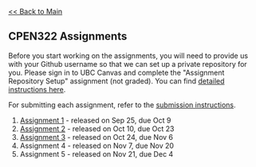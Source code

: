 [<< Back to Main](../README.md)

## CPEN322 Assignments

Before you start working on the assignments, you will need to provide us with your Github username so that we can set up a private repository for you. Please sign in to UBC Canvas and complete the "Assignment Repository Setup" assignment (not graded). You can find [detailed instructions here](setup.md).

For submitting each assignment, refer to the [submission instructions](canvas-submission.md).

1. [Assignment 1](assignment-1.md) - released on Sep 25, due Oct 9
2. [Assignment 2](assignment-2.md) - released on Oct 10, due Oct 23
3. [Assignment 3](assignment-3.md) - released on Oct 24, due Nov 6
4. Assignment 4 - released on Nov 7, due Nov 20
5. Assignment 5 - released on Nov 21, due Dec 4